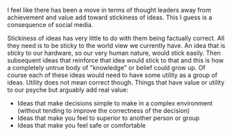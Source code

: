 I feel like there has been a move in terms of thought leaders away from achievement and value add toward stickiness of ideas. This I guess is a consequence of social media.

Stickiness of ideas has very little to do with them being factually correct. All they need is to be sticky to the world view we currently have.
An idea that is sticky to our hardware, so our very human nature, would stick easily. Then subsequent ideas that reinforce that idea would stick to that and this is how a completely untrue body of "knowledge" or belief could grow up. Of course each of these ideas would need to have some utility as a group of ideas. Utility does not mean correct though. Things that have value or utility to our psyche but arguably add real value:

- Ideas that make decisions simple to make in a complex environment (without tending to improve the correctness of the decision)
- Ideas that make you feel to superior to another person or group
- Ideas that make you feel safe or comfortable